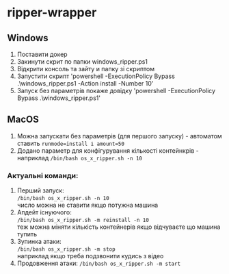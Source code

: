 # ripper-wrapper

## Windows
1. Поставити докер
2. Закинути скрит по папки windows_ripper.ps1
3. Відкрити консоль та зайту и папку зі скриптом
4. Запустити скрипт 'powershell -ExecutionPolicy Bypass .\windows_ripper.ps1 -Action install -Number 10'
5. Запуск без параметрів покаже довідку 'powershell -ExecutionPolicy Bypass .\windows_ripper.ps1'


## MacOS
1. Можна запускати без параметрів (для першого запуску) - автоматом ставить `runmode=install і amount=50`
2. Додано параметр для конфігурування кількості контейнкрів - наприклад `/bin/bash os_x_ripper.sh -n 10`

### Актуальні команди:
1. Перший запуск:  
   `/bin/bash os_x_ripper.sh -n 10`  
   число можна не ставити якщо потужна машина
2. Апдейт існуючого:  
   `/bin/bash os_x_ripper.sh -m reinstall -n 10`  
   теж можна міняти кількість контейнерів якщо відчуваєте що машина тупить
3. Зупинка атаки:  
   `/bin/bash os_x_ripper.sh -m stop`  
   наприклад якщо треба подзвонити кудись з відео
4. Продовження атаки:
   `/bin/bash os_x_ripper.sh -m start`

